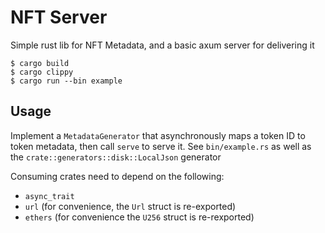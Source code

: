 # NFT Server

Simple rust lib for NFT Metadata, and a basic axum server for delivering it

```
$ cargo build
$ cargo clippy
$ cargo run --bin example
```

## Usage

Implement a `MetadataGenerator` that asynchronously maps a token ID to token metadata, then call `serve` to serve it. See `bin/example.rs` as well as the `crate::generators::disk::LocalJson` generator

Consuming crates need to depend on the following:

- `async_trait`
- `url` (for convenience, the `Url` struct is re-exported)
- `ethers` (for convenience the `U256` struct is re-rexported)
